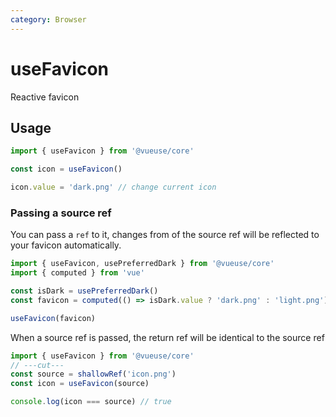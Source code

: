 ```yaml
---
category: Browser
---
```


# useFavicon

Reactive favicon

## Usage

```ts {3}
import { useFavicon } from '@vueuse/core'

const icon = useFavicon()

icon.value = 'dark.png' // change current icon
```

### Passing a source ref

You can pass a `ref` to it, changes from of the source ref will be reflected to your favicon automatically.

```ts {7}
import { useFavicon, usePreferredDark } from '@vueuse/core'
import { computed } from 'vue'

const isDark = usePreferredDark()
const favicon = computed(() => isDark.value ? 'dark.png' : 'light.png')

useFavicon(favicon)
```

When a source ref is passed, the return ref will be identical to the source ref

```ts
import { useFavicon } from '@vueuse/core'
// ---cut---
const source = shallowRef('icon.png')
const icon = useFavicon(source)

console.log(icon === source) // true
```
